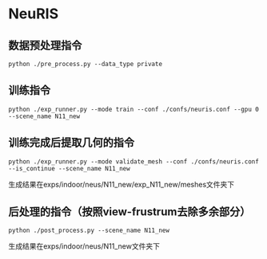 # NeuRIS

## 数据预处理指令
```
python ./pre_process.py --data_type private
```

## 训练指令
```
python ./exp_runner.py --mode train --conf ./confs/neuris.conf --gpu 0 --scene_name N11_new
```

## 训练完成后提取几何的指令
```
python ./exp_runner.py --mode validate_mesh --conf ./confs/neuris.conf --is_continue --scene_name N11_new
```

生成结果在exps/indoor/neus/N11_new/exp_N11_new/meshes文件夹下

## 后处理的指令（按照view-frustrum去除多余部分）

```
python ./post_process.py --scene_name N11_new
```

生成结果在exps/indoor/neus/N11_new文件夹下